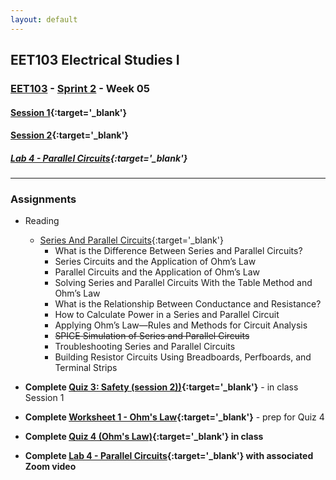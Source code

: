```yaml
---
layout: default
---
```


## EET103 Electrical Studies I

### [EET103](../../) - [Sprint 2](../) - Week 05

#### [<span style="cursor: pointer;">Session 1</span>](s1/){:target='_blank'}

#### [<span style="cursor: pointer;">Session 2</span>](s2/){:target='_blank'}

##### [Lab 4 - Parallel Circuits](../../labs/l04_parallel_circuits/){:target='_blank'}

---

### Assignments
- Reading 
    - [Series And Parallel Circuits](https://www.allaboutcircuits.com/textbook/direct-current/chpt-5/what-are-series-and-parallel-circuits/){:target='_blank'}
        - What is the Difference Between Series and Parallel Circuits?
        - Series Circuits and the Application of Ohm’s Law
        - Parallel Circuits and the Application of Ohm’s Law
        - Solving Series and Parallel Circuits With the Table Method and Ohm’s Law
        - What is the Relationship Between Conductance and Resistance?
        - How to Calculate Power in a Series and Parallel Circuit
        - Applying Ohm’s Law—Rules and Methods for Circuit Analysis
        - ~~SPICE Simulation of Series and Parallel Circuits~~
        - Troubleshooting Series and Parallel Circuits
        - Building Resistor Circuits Using Breadboards, Perfboards, and Terminal Strips

- **Complete [Quiz 3: Safety (session 2))](https://forms.office.com/r/mT2B9DgxZw){:target='_blank'}** - in class Session 1
- **Complete [Worksheet 1 - Ohm's Law](https://forms.office.com/Pages/ResponsePage.aspx?id=7d-nLF6sb0SVV1dHONw2EJ6w58fEsdNChe_qBQ1MBUdUOTBQMTg1MUVSTFlRUEJPVDY0UTZLUktWQS4u){:target='_blank'}** - prep for Quiz 4

- **Complete [Quiz 4 (Ohm's Law)](https://forms.office.com/Pages/ResponsePage.aspx?id=7d-nLF6sb0SVV1dHONw2EJ6w58fEsdNChe_qBQ1MBUdUNUY1M0ZMWlVMQ0M1U1NIMkZaU0JHMlUzMy4u){:target='_blank'} in class**
- **Complete [Lab 4 - Parallel Circuits](../../labs/l04_parallel_circuits/){:target='_blank'} with associated Zoom video**


<!-- - [Quiz 3](https://forms.office.com/Pages/ResponsePage.aspx?id=7d-nLF6sb0SVV1dHONw2EJ6w58fEsdNChe_qBQ1MBUdUNks0S1ZUS08yVFhBN0cySFJFVEJNWkxYTi4u){:target='_blank'} -->
